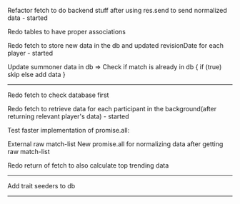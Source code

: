 Refactor fetch to do backend stuff after using res.send to send normalized data - started

Redo tables to have proper associations

Redo fetch to store new data in the db and updated revisionDate for each player - started

Update summoner data in db =>
  Check if match is already in db {
    if (true) skip
    else add data
  }

___________________________________________________

Redo fetch to check database first

Redo fetch to retrieve data for each participant in the background(after returning relevant player's data) - started

Test faster implementation of promise.all:

  External raw match-list
  New promise.all for normalizing data after getting raw match-list

Redo return of fetch to also calculate top trending data

***
Add trait seeders to db
***